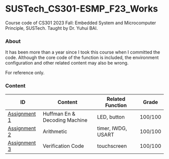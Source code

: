 # SUSTech_CS301-ESMP_F23_Works
Course code of CS301 2023 Fall: Embedded System and Microcomputer Principle, SUSTech. Taught by Dr. Yuhui BAI.

### About

It has been more than a year since I took this course when I committed the code. Although the core code of the function is included, the environment configuration and other related content may also be wrong.

For reference only.

### Content

| ID                          | Content                       | Related Function   | Grade   |
| --------------------------- | ----------------------------- | ------------------ | ------- |
| [Assignment 1](Assignment1) | Huffman En & Decoding Machine | LED, button        | 100/100 |
| [Assignment 2](Assignment2) | Arithmetic                    | timer, IWDG, USART | 100/100 |
| [Assignment 3](Assignment3) | Verification Code             | touchscreen        | 100/100 |

